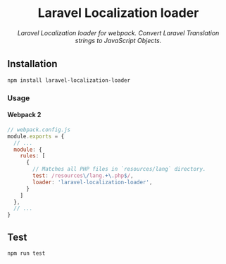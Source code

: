 <h1 align="center">Laravel Localization loader</h1>
<h6 align="center">Laravel Localization loader for webpack. Convert Laravel Translation strings to JavaScript Objects.</h6>

## Installation

```shell
npm install laravel-localization-loader
```

### Usage

#### Webpack 2

```js
// webpack.config.js
module.exports = {
  // ...
  module: {
    rules: [
      {
        // Matches all PHP files in `resources/lang` directory.
        test: /resources\/lang.+\.php$/,
        loader: 'laravel-localization-loader',
      }
    ]
  },
  // ...
}
```
## Test

```shell
npm run test
```
